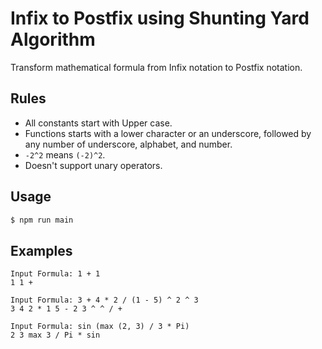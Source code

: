 # Infix to Postfix using Shunting Yard Algorithm

Transform mathematical formula from Infix notation to Postfix notation.

## Rules
 - All constants start with Upper case.
 - Functions starts with a lower character or an underscore, followed by any number of underscore, alphabet, and number.
 - `-2^2` means `(-2)^2`.
 - Doesn't support unary operators.

## Usage

```bash
$ npm run main
```

## Examples

```
Input Formula: 1 + 1
1 1 + 
```

```
Input Formula: 3 + 4 * 2 / (1 - 5) ^ 2 ^ 3
3 4 2 * 1 5 - 2 3 ^ ^ / + 
```

```
Input Formula: sin (max (2, 3) / 3 * Pi)
2 3 max 3 / Pi * sin 
```